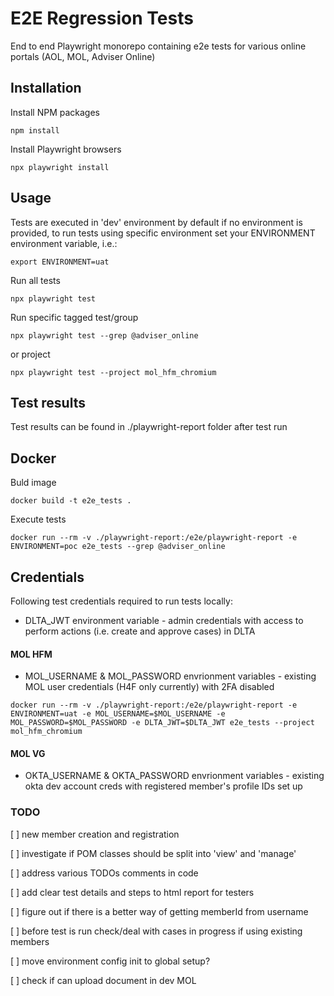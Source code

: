 # E2E Regression Tests

End to end Playwright monorepo containing e2e tests for various online portals (AOL, MOL, Adviser Online)

## Installation
Install NPM packages
```
npm install 
```

Install Playwright browsers
```
npx playwright install
```

## Usage

Tests are executed in 'dev' environment by default if no environment is provided, to run tests using specific environment set your ENVIRONMENT environment variable, i.e.:

```
export ENVIRONMENT=uat
```

Run all tests
```
npx playwright test
```

Run specific tagged test/group
```
npx playwright test --grep @adviser_online
```

or project
```
npx playwright test --project mol_hfm_chromium
```

## Test results
Test results can be found in ./playwright-report folder after test run

## Docker

Buld image
```
docker build -t e2e_tests .  
```

Execute tests
```
docker run --rm -v ./playwright-report:/e2e/playwright-report -e ENVIRONMENT=poc e2e_tests --grep @adviser_online
```

## Credentials

Following test credentials required to run tests locally:

* DLTA_JWT environment variable - admin credentials with access to perform actions (i.e. create and approve cases) in DLTA

#### MOL HFM

* MOL_USERNAME & MOL_PASSWORD envrionment variables - existing MOL user credentials (H4F only currently) with 2FA disabled 

```
docker run --rm -v ./playwright-report:/e2e/playwright-report -e ENVIRONMENT=uat -e MOL_USERNAME=$MOL_USERNAME -e MOL_PASSWORD=$MOL_PASSWORD -e DLTA_JWT=$DLTA_JWT e2e_tests --project mol_hfm_chromium
```

#### MOL VG

* OKTA_USERNAME & OKTA_PASSWORD envrionment variables - existing okta dev account creds with registered member's profile IDs set up

### TODO
[ ] new member creation and registration

[ ] investigate if POM classes should be split into 'view' and 'manage'

[ ] address various TODOs comments in code

[ ] add clear test details and steps to html report for testers

[ ] figure out if there is a better way of getting memberId from username

[ ] before test is run check/deal with cases in progress if using existing members

[ ] move environment config init to global setup?

[ ] check if can upload document in dev MOL